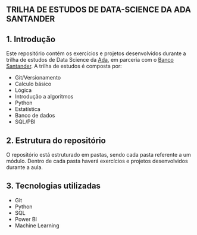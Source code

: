 ## TRILHA DE ESTUDOS DE DATA-SCIENCE DA ADA SANTANDER

## 1. Introdução
Este repositório contém os exercícios e projetos desenvolvidos durante a trilha de estudos de Data Science da [Ada](https://www.academiadecodigo.org/), em parceria com o [Banco Santander](https://www.santander.com.br/). A trilha de estudos é composta por:

- Git/Versionamento
- Calculo básico
- Lógica
- Introdução a algoritmos
- Python
- Estatística
- Banco de dados
- SQL/PBI

## 2. Estrutura do repositório
O repositório está estruturado em pastas, sendo cada pasta referente a um módulo. Dentro de cada pasta haverá exercícios e projetos desenvolvidos durante a aula.

## 3. Tecnologias utilizadas
- Git
- Python
- SQL
- Power BI
- Machine Learning
